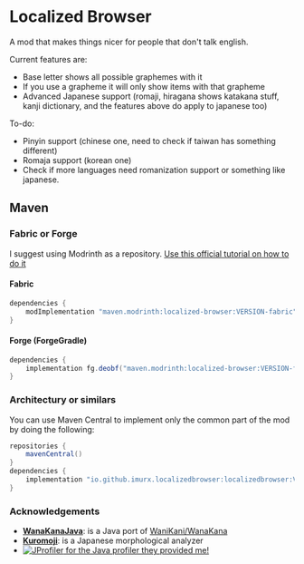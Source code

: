 # Localized Browser
A mod that makes things nicer for people that don't talk english.

Current features are:
* Base letter shows all possible graphemes with it
* If you use a grapheme it will only show items with that grapheme
* Advanced Japanese support (romaji, hiragana shows katakana stuff, kanji dictionary, and the features above do apply to japanese too)

To-do:
* Pinyin support (chinese one, need to check if taiwan has something different)
* Romaja support (korean one)
* Check if more languages need romanization support or something like japanese.

## Maven
### Fabric or Forge
I suggest using Modrinth as a repository. [Use this official tutorial on how to do it](https://docs.modrinth.com/docs/tutorials/maven/)
#### Fabric
```groovy
dependencies {
    modImplementation "maven.modrinth:localized-browser:VERSION-fabric"
}
```
#### Forge (ForgeGradle)
```groovy
dependencies {
    implementation fg.deobf("maven.modrinth:localized-browser:VERSION-forge")
}
```
### Architectury or similars
You can use Maven Central to implement only the common part of the mod by doing the following:
```groovy
repositories {
    mavenCentral()
}
dependencies {
    implementation "io.github.imurx.localizedbrowser:localizedbrowser:VERSION"
}
```

### Acknowledgements
* [**WanaKanaJava**](https://github.com/MasterKale/WanaKanaJava): is a Java port of [WaniKani/WanaKana](https://github.com/WaniKani/WanaKana)
* [**Kuromoji**](https://github.com/atilika/kuromoji/): is a Japanese morphological analyzer
* [![JProfiler](https://www.ej-technologies.com/images/product_banners/jprofiler_small.png) for the Java profiler they provided me!](https://www.ej-technologies.com/products/jprofiler/overview.html)
